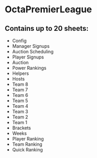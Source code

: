 # OctaPremierLeague

## Contains up to 20 sheets:

* Config
* Manager Signups
* Auction Scheduling
* Player Signups
* Auction
* Power Rankings
* Helpers
* Hosts
* Team 8
* Team 7
* Team 6
* Team 5
* Team 4
* Team 3
* Team 2
* Team 1
* Brackets
* Weeks
* Player Ranking
* Team Ranking
* Quick Ranking
